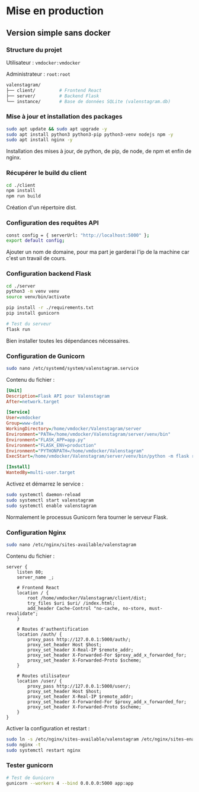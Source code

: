 # Mise en production 

## Version simple sans docker

### Structure du projet

Utilisateur : `vmdocker:vmdocker`

Administrateur : `root:root`

```bash
valenstagram/
├── client/         # Frontend React
├── server/         # Backend Flask
└── instance/       # Base de données SQLite (valenstagram.db)
```

### Mise à jour et installation des packages

```bash
sudo apt update && sudo apt upgrade -y
sudo apt install python3 python3-pip python3-venv nodejs npm -y
sudo apt install nginx -y
```

Installation des mises à jour, de python, de pip, de node, de npm et enfin de nginx.

### Récupérer le build du client

```bash
cd ./client
npm install
npm run build
```

Création d'un répertoire dist.

### Configuration des requêtes API

```bash
const config = { serverUrl: "http://localhost:5000" };
export default config;
```

Ajouter un nom de domaine, pour ma part je garderai l'ip de la machine car c'est un travail de cours.

### Configuration backend Flask

```bash
cd ./server
python3 -m venv venv
source venv/bin/activate

pip install -r ./requirements.txt
pip install gunicorn

# Test du serveur
flask run
```

Bien installer toutes les dépendances nécessaires.

### Configuration de Gunicorn

```bash
sudo nano /etc/systemd/system/valenstagram.service
```

Contenu du fichier : 

```ini
[Unit]
Description=Flask API pour Valenstagram
After=network.target

[Service]
User=vmdocker
Group=www-data
WorkingDirectory=/home/vmdocker/Valenstagram/server
Environment="PATH=/home/vmdocker/Valenstagram/server/venv/bin"
Environment="FLASK_APP=app.py"
Environment="FLASK_ENV=production"
Environment="PYTHONPATH=/home/vmdocker/Valenstagram"
ExecStart=/home/vmdocker/Valenstagram/server/venv/bin/python -m flask run --host=0.0.0.0 --port=5000

[Install]
WantedBy=multi-user.target
```

Activez et démarrez le service :

```bash
sudo systemctl daemon-reload
sudo systemctl start valenstagram
sudo systemctl enable valenstagram
```

Normalement le processus Gunicorn fera tourner le serveur Flask.

### Configuration Nginx 

```bash
sudo nano /etc/nginx/sites-available/valenstagram
```

Contenu du fichier : 

```nginx
server {
    listen 80;
    server_name _;

    # Frontend React
    location / {
        root /home/vmdocker/Valenstagram/client/dist;
        try_files $uri $uri/ /index.html;
        add_header Cache-Control "no-cache, no-store, must-revalidate";
    }

    # Routes d'authentification
    location /auth/ {
        proxy_pass http://127.0.0.1:5000/auth/;
        proxy_set_header Host $host;
        proxy_set_header X-Real-IP $remote_addr;
        proxy_set_header X-Forwarded-For $proxy_add_x_forwarded_for;
        proxy_set_header X-Forwarded-Proto $scheme;
    }

    # Routes utilisateur
    location /user/ {
        proxy_pass http://127.0.0.1:5000/user/;
        proxy_set_header Host $host;
        proxy_set_header X-Real-IP $remote_addr;
        proxy_set_header X-Forwarded-For $proxy_add_x_forwarded_for;
        proxy_set_header X-Forwarded-Proto $scheme;
    }
}
```

Activer la configuration et restart : 

```bash
sudo ln -s /etc/nginx/sites-available/valenstagram /etc/nginx/sites-enabled
sudo nginx -t  
sudo systemctl restart nginx
```

### Tester gunicorn

```bash
# Test de Gunicorn
gunicorn --workers 4 --bind 0.0.0.0:5000 app:app
```